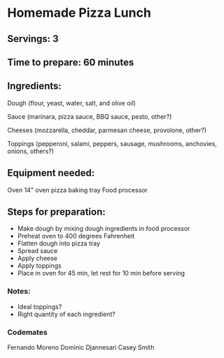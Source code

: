 # Homemade Pizza Lunch

## Servings: 3

## Time to prepare: 60 minutes

## Ingredients:
Dough (flour, yeast, water, salt, and olive oil)

Sauce (marinara, pizza sauce, BBQ sauce, pesto, other?)

Cheeses (mozzarella, cheddar, parmesan cheese, provolone, other?)

Toppings (pepperoni, salami, peppers, sausage, mushrooms, anchovies, onions, others?)

## Equipment needed:
Oven
14" oven pizza baking tray
Food processor

## Steps for preparation:
- Make dough by mixing dough ingredients in food processor
- Preheat oven to 400 degrees Fahrenheit
- Flatten dough into pizza tray
- Spread sauce
- Apply cheese
- Apply toppings
- Place in oven for 45 min, let rest for 10 min before serving

### Notes:

- Ideal toppings?
- Right quantity of each ingredient? 

### Codemates #
Fernando Moreno
Dominic Djannesari
Casey Smith
